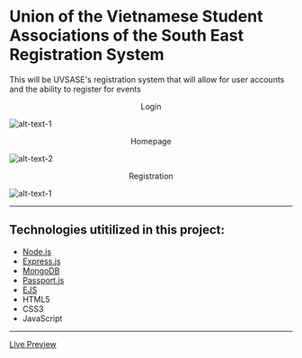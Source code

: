 # Union of the Vietnamese Student Associations of the South East Registration System

This will be UVSASE's registration system that will allow for user accounts and the ability to register for events


<p align = "middle"> Login </p>

![alt-text-1](https://github.com/AndyUGA/UVSASE-Registration-System/blob/master/Screenshots/Login.png) <p align = "middle"> Homepage </p> ![alt-text-2](https://github.com/AndyUGA/UVSASE-Registration-System/blob/master/Screenshots/Homepage.png)<p align = "middle"> Registration </p>

![alt-text-1](https://github.com/AndyUGA/UVSASE-Registration-System/blob/master/Screenshots/Registration.png)








------------------------------------------------------------------------------------------------------------------------------  

## Technologies utitilized in this project:
- [Node.js](https://nodejs.org/en/) 
- [Express.js](https://expressjs.com)
- [MongoDB](https://www.mongodb.com) 
- [Passport.js](http://www.passportjs.org)
- [EJS](https://ejs.co)
- HTML5
- CSS3
- JavaScript

---------------------------------------------------------------------------------------------------------------------------
[Live Preview](http://cottony-ounce.glitch.me)
